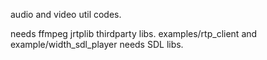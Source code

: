 audio and video util codes.

needs ffmpeg jrtplib thirdparty libs.
examples/rtp_client and example/width_sdl_player needs SDL libs.
